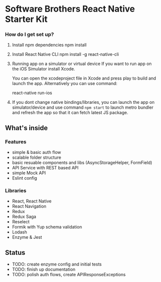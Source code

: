 # Software Brothers React Native Starter Kit

### How do I get set up? ###
1. Install npm dependencies
      npm install
2. Install React Native CLI
      npm install -g react-native-cli
2. Running app on a simulator or virtual device
      If you want to run app on the iOS Simulator install Xcode.
      
      You can open the xcodeproject file in Xcode and press play to build and launch the app. Alternatively you can use command:

      react-native run-ios

3. If you dont change native bindings/libraries, you can launch the app on simulator/device and use command `npm start` to launch metro bundler and refresh the app so that it can fetch latest JS package.

## What's inside

### Features
- simple & basic auth flow
- scalable folder structure
- basic resuable components and libs (AsyncStorageHelper, FormField)
- API Service with REST based API
- simple Mock API
- Eslint config

### Libraries
- React, React Native
- React Navigation
- Redux
- Redux Saga
- Reselect
- Formik with Yup schema validation
- Lodash
- Enzyme & Jest

## Status
- TODO: create enzyme config and initial tests
- TODO: finish up documentation
- TODO: polish auth flows, create APIResponseExceptions
